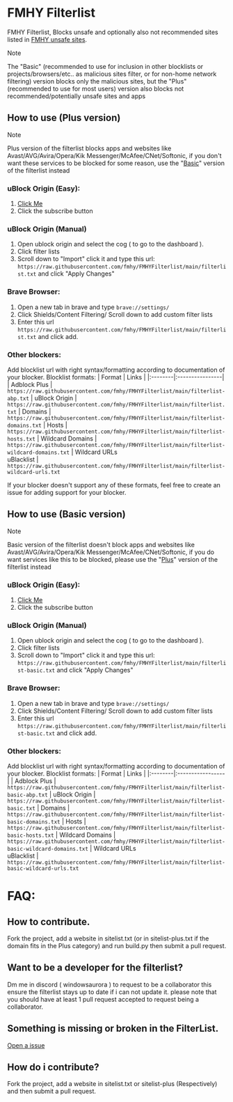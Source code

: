 # FMHY Filterlist
FMHY Filterlist, Blocks unsafe and optionally also not recommended sites listed in [FMHY unsafe sites](https://fmhy.net/unsafesites).

> [!NOTE]
> The "Basic" (recommended to use for inclusion in other blocklists or projects/browsers/etc.. as malicious sites filter, or for non-home network filtering) version blocks only the malicious sites, but the "Plus" (recommended to use for most users) version also blocks not recommended/potentially unsafe sites and apps
## How to use (Plus version) <a name="howtouse-plus"></a>
> [!NOTE]
> Plus version of the filterlist blocks apps and websites like Avast/AVG/Avira/Opera/Kik Messenger/McAfee/CNet/Softonic, if you don't want these services to be blocked for some reason, use the "[Basic](#howtouse-basic)" version of the filterlist instead
### uBlock Origin (Easy):
1. [Click Me](https://subscribe.adblockplus.org/?location=https://raw.githubusercontent.com/fmhy/FMHYFilterlist/main/filterlist.txt&title=FMHY%20Filterlist)
2. Click the subscribe button
### uBlock Origin (Manual)
1. Open ublock origin and select the cog ( to go to the dashboard ).
2. Click filter lists 
3. Scroll down to "Import" click it and type this url: ```https://raw.githubusercontent.com/fmhy/FMHYFilterlist/main/filterlist.txt``` and click "Apply Changes"
### Brave Browser:
1. Open a new tab in brave and type ```brave://settings/```
2. Click Shields/Content Filtering/ Scroll down to add custom filter lists
3. Enter this url ```https://raw.githubusercontent.com/fmhy/FMHYFilterlist/main/filterlist.txt``` and click add.
### Other blockers:
Add blocklist url with right syntax/formatting according to documentation of your blocker.
Blocklist formats:
| Format | Links |
|:--------|:----------------|
| Adblock Plus | `https://raw.githubusercontent.com/fmhy/FMHYFilterlist/main/filterlist-abp.txt`
| uBlock Origin | `https://raw.githubusercontent.com/fmhy/FMHYFilterlist/main/filterlist.txt`
| Domains | `https://raw.githubusercontent.com/fmhy/FMHYFilterlist/main/filterlist-domains.txt`
| Hosts | `https://raw.githubusercontent.com/fmhy/FMHYFilterlist/main/filterlist-hosts.txt`
| Wildcard Domains | `https://raw.githubusercontent.com/fmhy/FMHYFilterlist/main/filterlist-wildcard-domains.txt`
| Wildcard URLs<br>uBlacklist | `https://raw.githubusercontent.com/fmhy/FMHYFilterlist/main/filterlist-wildcard-urls.txt`

If your blocker doesn't support any of these formats, feel free to create an issue for adding support for your blocker.

## How to use (Basic version) <a name="howtouse-basic"></a>
> [!NOTE]
> Basic version of the filterlist doesn't block apps and websites like Avast/AVG/Avira/Opera/Kik Messenger/McAfee/CNet/Softonic, if you do want services like this to be blocked, please use the "[Plus](#howtouse-plus)" version of the filterlist instead
### uBlock Origin (Easy):
1. [Click Me](https://subscribe.adblockplus.org/?location=https://raw.githubusercontent.com/fmhy/FMHYFilterlist/main/filterlist-basic.txt&title=FMHY%20Filterlist)
2. Click the subscribe button
### uBlock Origin (Manual)
1. Open ublock origin and select the cog ( to go to the dashboard ).
2. Click filter lists 
3. Scroll down to "Import" click it and type this url: ```https://raw.githubusercontent.com/fmhy/FMHYFilterlist/main/filterlist-basic.txt``` and click "Apply Changes"
### Brave Browser:
1. Open a new tab in brave and type ```brave://settings/```
2. Click Shields/Content Filtering/ Scroll down to add custom filter lists
3. Enter this url ```https://raw.githubusercontent.com/fmhy/FMHYFilterlist/main/filterlist-basic.txt``` and click add.
### Other blockers:
Add blocklist url with right syntax/formatting according to documentation of your blocker.
Blocklist formats:
| Format | Links |
|:--------|:-----------------|
| Adblock Plus | `https://raw.githubusercontent.com/fmhy/FMHYFilterlist/main/filterlist-basic-abp.txt`
| uBlock Origin | `https://raw.githubusercontent.com/fmhy/FMHYFilterlist/main/filterlist-basic.txt`
| Domains | `https://raw.githubusercontent.com/fmhy/FMHYFilterlist/main/filterlist-basic-domains.txt`
| Hosts | `https://raw.githubusercontent.com/fmhy/FMHYFilterlist/main/filterlist-basic-hosts.txt`
| Wildcard Domains | `https://raw.githubusercontent.com/fmhy/FMHYFilterlist/main/filterlist-basic-wildcard-domains.txt`
| Wildcard URLs<br>uBlacklist | `https://raw.githubusercontent.com/fmhy/FMHYFilterlist/main/filterlist-basic-wildcard-urls.txt`

# FAQ:

## How to contribute.

Fork the project, add a website in sitelist.txt (or in sitelist-plus.txt if the domain fits in the Plus category) and run build.py then submit a pull request. 

## Want to be a developer for the filterlist?

Dm me in discord ( windowsaurora ) to request to be a collaborator this ensure the filterlist stays up to date if i can not update it. please note that you should have at least 1 pull request accepted to request being a collaborator.

## Something is missing or broken in the FilterList.

[Open a issue](https://github.com/fmhy/FMHYFilterlist/issues)

## How do i contribute?

Fork the project, add a website in sitelist.txt or sitelist-plus (Respectively) and then submit a pull request.
